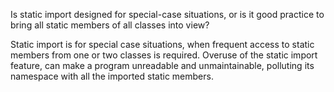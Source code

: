  Is static import designed for special-case situations, or is it good practice to bring all static members of all classes into view?

Static import is for special case situations, when frequent access to static members from one or two classes is required. Overuse of the static import feature, can make a program unreadable and unmaintainable, polluting its namespace with all the imported static members.
